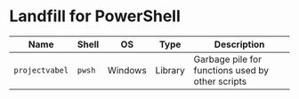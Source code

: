 # Landfill for PowerShell

| Name                       | Shell      | OS  | Type | Description |
| -------------------------- | ---------- | --- | ---- | ----------- |
| `projectvabel`             | `pwsh`     | Windows | Library | Garbage pile for functions used by other scripts |
